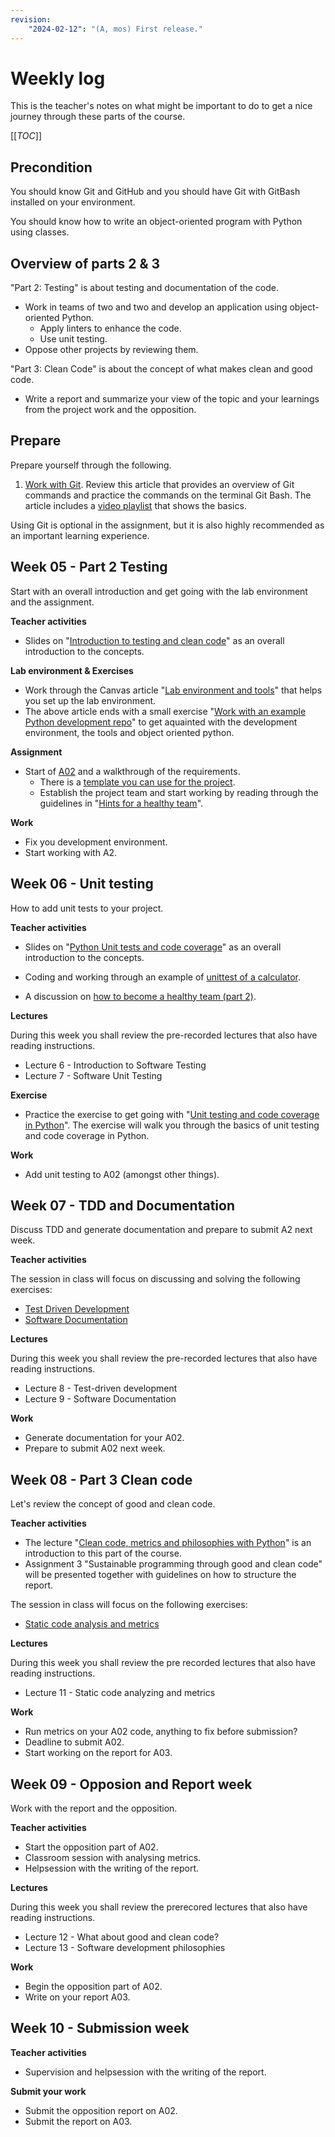 ```yaml
---
revision:
    "2024-02-12": "(A, mos) First release."
---
```

Weekly log
=====================

This is the teacher's notes on what might be important to do to get a nice journey through these parts of the course.

[[_TOC_]]

<!--
TODO

* Structure Canvas week by week, instead of part 2 & part 3

* Add oopython exercise with video
    * Add video on Python OO, coding a dice/card game? 
    * https://www.youtube.com/playlist?list=PLEtyhUSKTK3hOCnMrPKGOu3_VjUAkhsgG
    * Prepare through a simple exercise on basics in oopython with a proper template

* Work through all exercises and improve them.
* Also make them go hand in hand with the python template.

* Is Sonarcloud a way to go?
* Slide on clean code for part 3 summary
    * Check if sonarcloud is an option to work with
    https://sonarcloud.io/project/overview?id=mosbth_python-template

* Improve the metrics part och show example on how to compare code by metrics
* Wrap it all up by adding a devops flow?

FIX

* cohesion not working with flake8

-->

Precondition
---------------------

You should know Git and GitHub and you should have Git with GitBash installed on your environment.

You should know how to write an object-oriented program with Python using classes.



Overview of parts 2 & 3
---------------------

"Part 2: Testing" is about testing and documentation of the code.

* Work in teams of two and two and develop an application using object-oriented Python.
    * Apply linters to enhance the code.
    * Use unit testing.
* Oppose other projects by reviewing them.

"Part 3: Clean Code" is about the concept of what makes clean and good code.

* Write a report and summarize your view of the topic and your learnings from the project work and the opposition.



Prepare
---------------------

Prepare yourself through the following.

1. [Work with Git](https://gitlab.com/mikael-roos/oopython/-/blob/main/public/doc/work-with-git.md). Review this article that provides an overview of Git commands and practice the commands on the terminal Git Bash. The article includes a [video playlist](https://www.youtube.com/playlist?list=PLEtyhUSKTK3iTFcdLANJq0TkKo246XAlv) that shows the basics.

<!-- Prepare through a simple exercise on basics in oopython with a proper template -->

Using Git is optional in the assignment, but it is also highly recommended as an important learning experience.



Week 05 - Part 2 Testing
---------------------

<!--
PLAN

1. First hour. Start with the lecture
1. Second hour. Walk through the lab environment, go to the repo and show how it works
1. Third hour. Walk throug the A2

-->

Start with an overall introduction and get going with the lab environment and the assignment.

**Teacher activities**

* Slides on "[Introduction to testing and clean code](https://gitlab.com/mikael-roos/oopython/-/blob/main/public/lecture/intro-testing-clean-code/README.md)" as an overall introduction to the concepts.

<!--
*_About _object-oriented_ programming with_ Python. Hmmm, is this already fixed? Perhaps an OO example using slides?_
-->

**Lab environment & Exercises**

* Work through the Canvas article "[Lab environment and tools](https://hkr.instructure.com/courses/5722/pages/lab-environment-and-tools?module_item_id=290310)" that helps you set up the lab environment. <!-- the version on gitlab is older -->
* The above article ends with a small exercise "[Work with an example Python development repo](https://gitlab.com/mikael-roos/oopython/-/blob/main/public/doc/work-with-a-example-python-development-repo.md)" to get aquainted with the development environment, the tools and object oriented python.



<!-- 

* Add small exercise on how to create class in Python and use it.
    * Without the need of a development environment, only build in modules
    * Perhaps Calculator (use in unittests)
    * Dice & Graphical dice
        * Dice game?
    * How to create the Guessing game?

* Using Canvas article instead of these 

    * Ensure that you have [all tools in your lab environment](https://gitlab.com/mikael-roos/oopython/-/blob/main/public/doc/lab-environment.md).
    * Learn how to "[Work in a Python virtual environment](https://gitlab.com/mikael-roos/oopython/-/blob/main/public/doc/python-venv.md)".
    * When you have installed all parts of the development environment, then you can try all tools out in the article/exercise "[Work with an example Python development repo](https://gitlab.com/mikael-roos/oopython/-/blob/main/public/doc/work-with-a-example-python-development-repo.md)".
-->

**Assignment**

* Start of [A02](A2.md) and a walkthrough of the requirements.
    * There is a [template you can use for the project](https://gitlab.com/mikael-roos/python-template).
    * Establish the project team and start working by reading through the guidelines in "[Hints for a healthy team](../../public/doc/hints-for-a-healthy-team.md)".

**Work**

* Fix you development environment.
* Start working with A2.



Week 06 - Unit testing
---------------------

How to add unit tests to your project.

**Teacher activities**

* Slides on "[Python Unit tests and code coverage](https://gitlab.com/mikael-roos/oopython/-/blob/main/public/lecture/unittesting-in-python/README.md)" as an overall introduction to the concepts.

* Coding and working through an example of [unittest of a calculator](../../src/calculator/).

* A discussion on [how to become a healthy team (part 2)](../../public/doc/hints-for-a-healthy-team-part-2.md).

<!--
IMPROVE

* Work with unittests on the previous classes, create exercise and video.
    * Dice, DiceGraphic, DiceGame
    * GuessingGame
* Make slides based on above
* Improve slides once more, to many slides...

-->

**Lectures**

During this week you shall review the pre-recorded lectures that also have reading instructions.

* Lecture 6 - Introduction to Software Testing
* Lecture 7 - Software Unit Testing

**Exercise**

* Practice the exercise to get going with "[Unit testing and code coverage in Python](https://gitlab.com/mikael-roos/oopython/-/blob/main/public/doc/unit-testing-and-code-coverage-in-python.md)". The exercise will walk you through the basics of unit testing and code coverage in Python.

<!-- Övning kan behöva en uppdatering, den är mixad övning och uppgift - förtydliga -->

**Work**

* Add unit testing to A02 (amongst other things).



Week 07 - TDD and Documentation
---------------------

Discuss TDD and generate documentation and prepare to submit A2 next week.

**Teacher activities**

The session in class will focus on discussing and solving the following exercises:

* [Test Driven Development](../../public/doc/test-driven-development.md)
* [Software Documentation](../../public/doc/generate-python-documentation.md)

**Lectures**

During this week you shall review the pre-recorded lectures that also have reading instructions.

* Lecture 8 - Test-driven development
* Lecture 9 - Software Documentation

**Work**

* Generate documentation for your A02.
* Prepare to submit A02 next week.



Week 08 - Part 3 Clean code
---------------------

Let's review the concept of good and clean code.

**Teacher activities**

* The lecture "[Clean code, metrics and philosophies with Python](../../public/lecture/clean-code-metrics/README.md)" is an introduction to this part of the course.
* Assignment 3 "Sustainable programming through good and clean code" will be presented together with guidelines on how to structure the report.

The session in class will focus on the following exercises:

* [Static code analysis and metrics](../../public/doc/static-code-analysis-and-metrics.md)

**Lectures**

During this week you shall review the pre recorded lectures that also have reading instructions.

* Lecture 11 - Static code analyzing and metrics

**Work**

* Run metrics on your A02 code, anything to fix before submission?
* Deadline to submit A02.
* Start working on the report for A03.



Week 09 - Opposion and Report week
---------------------

Work with the report and the opposition.

**Teacher activities**

* Start the opposition part of A02.
* Classroom session with analysing metrics.
* Helpsession with the writing of the report.

<!--
1. Start with the opposition, how it shall work
1. Talk about the opposition report
---
1. Show the updated report template
    * https://docs.google.com/document/d/1oP6-lM7wNdevtKZ4a0DfNJfgOTJJobEYFkXDbKlNu2E/edit?usp=sharing
1. Talk about vital learnings during the project
    1. Hint on title & research questions on the report
---
1. Quickly review the slides for metrics?
1. Quickly review the exercise for metrics
1. Talk on how to make a metrics part of the report

-->

**Lectures**

During this week you shall review the prerecored lectures that also have reading instructions.

* Lecture 12 - What about good and clean code?
* Lecture 13 - Software development philosophies

**Work**

* Begin the opposition part of A02.
* Write on your report A03.



Week 10 - Submission week
---------------------

**Teacher activities**

* Supervision and helpsession with the writing of the report.

**Submit your work**

* Submit the opposition report on A02.
* Submit the report on A03.
